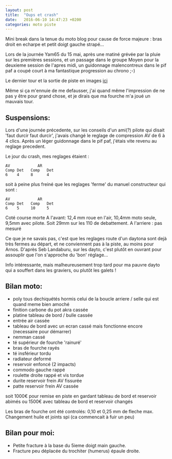 ```yaml
---
layout: post
title:  "Oups et crash"
date:   2016-06-10 14:47:23 +0200
categories: moto piste 
---
```


Mini break dans la tenue du moto blog pour cause de force majeure : bras droit en echarpe et petit doigt gauche strapé...

Lors de la journée Yam65 du 15 mai, après une matiné grévée par la pluie sur les premières sessions, et un passage dans le groupe Moyen pour la deuxieme session de l'apres midi, un guidonnage malencontreux dans le pif paf a coupé court à ma fantastique progression  au chrono ;-)

Le dernier tour et la sortie de piste en images [ici](https://www.youtube.com/watch?v=fEbYkE9Gf6I)

Même si ça m'ennuie de me defausser, j'ai quand même l'impression de ne pas y être pour grand chose, et je dirais que ma fourche m'a joué un mauvais tour. 

Suspensions:
------------

Lors d'une journée précedente, sur les conseils d'un ami(?) pilote qui disait 'faut durcir faut durcir', j'avais changé le reglage de compression AV de 6 à 4 clics. Après un léger guidonnage dans le pif paf, j'étais vite revenu au reglage precedent.

Le jour du crash, mes reglages étaient :

	AV            AR
	Comp Det   Comp   Det
	6    4     8      4

soit à peine plus freiné que les reglages 'ferme' du manuel constructeur qui sont :

	AV            AR
	Comp Det   Comp   Det
	6    5     10     5

Coté course morte 
A l'avant: 12,4 mm roue en l'air, 10,4mm moto seule, 9,5mm avec pilote. Soit 29mm sur les 110 de debattement.
A l'arriere : pas mesuré

Ce que je ne savais pas, c'est que les reglages route d'un daytona sont dejà très fermes au départ, et ne conviennent pas à la piste, au moins pour Arnos.
D'après Seb Landaburu, sur les dayto, c'est plutôt en ouvrant pour assouplir que l'on s'approche du 'bon' réglage...

Info intéressante, mais malheureusement trop tard pour ma pauvre dayto qui a souffert dans les graviers, ou plutôt les galets !

Bilan moto:
-----------
* poly tous dechiquétés hormis celui de la boucle arriere / selle qui est quand meme bien amoché
* finition carbone du pot akra cassée
* platine tableau de bord / bulle cassée
* entrée air cassée
* tableau de bord avec un ecran cassé mais fonctionne encore (necessaire pour démarrer)
* nemman cassé
* té supérieur de fourche 'rainuré'
* bras de fourche rayés
* té insférieur tordu
* radiateur deformé
* reservoir enfoncé (2 impacts)
* commodo gauche rappé
* roulette droite rappé et vis tordue
* durite reservoir frein AV fissurée
* patte reservoir frein AV cassée

soit 1000€ pour remise en piste en gardant tableau de bord et reservoir abimés
ou 1500€ avec tableau de bord et reservoir changés

Les bras de fourche ont été controlés: 0,10 et 0,25 mm de fleche max. Changement huile et joints spi (ca commencait à fuir un peu)

Bilan pour moi:
---------------
* Petite fracture à la base du 5ieme doigt main gauche.
* Fracture peu déplacée du trochiter (humerus) épaule droite.
